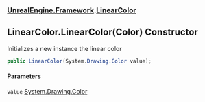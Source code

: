 ### [UnrealEngine.Framework](UnrealEngine_Framework.md 'UnrealEngine.Framework').[LinearColor](LinearColor.md 'UnrealEngine.Framework.LinearColor')
## LinearColor.LinearColor(Color) Constructor
Initializes a new instance the linear color  
```csharp
public LinearColor(System.Drawing.Color value);
```
#### Parameters
<a name='UnrealEngine_Framework_LinearColor_LinearColor(System_Drawing_Color)_value'></a>
`value` [System.Drawing.Color](https://docs.microsoft.com/en-us/dotnet/api/System.Drawing.Color 'System.Drawing.Color')  
  
